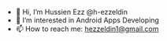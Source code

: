 - 👋 Hi, I’m Hussien Ezz  @h-ezzeldin
- 👀 I’m interested in Android Apps Developing
- 📫 How to reach me: hezzeldin1@gmail.com

<!---
h-ezzeldin/h-ezzeldin is a ✨ special ✨ repository because its `README.md` (this file) appears on your GitHub profile.
You can click the Preview link to take a look at your changes.
--->

